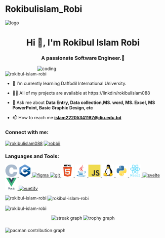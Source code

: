 # Rokibulislam_Robi
![logo](https://github.com/Rokibul-Islam-Robi/Rokibulislam_Robi/blob/main/Github%20Banner.png)
<h1 align="center">Hi 👋, I'm Rokibul Islam Robi</h1>
<h3 align="center">A passionate Software Engineer.🚀</h3>
</div>
<img align="right" alt="coding" width="400" src="https://img.freepik.com/premium-photo/web-developer-mascot-company-logo-line-art-generative-ai_934475-12202.jpg">

<p align="left"> <img src="https://komarev.com/ghpvc/?username=rokibul-islam-robi&label=Profile%20views&color=0e75b6&style=flat" alt="rokibul-islam-robi" /> </p>



- 🌱 I’m currently learning Daffodil International University.

- 👨‍💻 All of my projects are available at https://linkdin/rokibulislam088

- 💬 Ask me about **Data Entry, Data collection,MS. word, MS. Excel, MS PowerPoint, Basic Graphic Design, etc**

- 📫 How to reach me **islam22205341167@diu.edu.bd**

<h3 align="left">Connect with me:</h3>
<p align="left">
<a href="https://linkedin.com/in/rokibulislam088" target="blank"><img align="center" src="https://raw.githubusercontent.com/rahuldkjain/github-profile-readme-generator/master/src/images/icons/Social/linked-in-alt.svg" alt="rokibulislam088" height="30" width="40" /></a>
<a href="https://fb.com/robbii" target="blank"><img align="center" src="https://raw.githubusercontent.com/rahuldkjain/github-profile-readme-generator/master/src/images/icons/Social/facebook.svg" alt="robbii" height="30" width="40" /></a>
</p>

<h3 align="left">Languages and Tools:</h3>
<p align="left"> <a href="https://www.cprogramming.com/" target="_blank" rel="noreferrer"> <img src="https://raw.githubusercontent.com/devicons/devicon/master/icons/c/c-original.svg" alt="c" width="40" height="40"/> </a> <a href="https://www.w3schools.com/cpp/" target="_blank" rel="noreferrer"> <img src="https://raw.githubusercontent.com/devicons/devicon/master/icons/cplusplus/cplusplus-original.svg" alt="cplusplus" width="40" height="40"/> </a> <a href="https://www.figma.com/" target="_blank" rel="noreferrer"> <img src="https://www.vectorlogo.zone/logos/figma/figma-icon.svg" alt="figma" width="40" height="40"/> </a> <a href="https://git-scm.com/" target="_blank" rel="noreferrer"> <img src="https://www.vectorlogo.zone/logos/git-scm/git-scm-icon.svg" alt="git" width="40" height="40"/> </a> <a href="https://www.w3.org/html/" target="_blank" rel="noreferrer"> <img src="https://raw.githubusercontent.com/devicons/devicon/master/icons/html5/html5-original-wordmark.svg" alt="html5" width="40" height="40"/> </a> <a href="https://www.java.com" target="_blank" rel="noreferrer"> <img src="https://raw.githubusercontent.com/devicons/devicon/master/icons/java/java-original.svg" alt="java" width="40" height="40"/> </a> <a href="https://developer.mozilla.org/en-US/docs/Web/JavaScript" target="_blank" rel="noreferrer"> <img src="https://raw.githubusercontent.com/devicons/devicon/master/icons/javascript/javascript-original.svg" alt="javascript" width="40" height="40"/> </a> <a href="https://www.linux.org/" target="_blank" rel="noreferrer"> <img src="https://raw.githubusercontent.com/devicons/devicon/master/icons/linux/linux-original.svg" alt="linux" width="40" height="40"/> </a> <a href="https://www.python.org" target="_blank" rel="noreferrer"> <img src="https://raw.githubusercontent.com/devicons/devicon/master/icons/python/python-original.svg" alt="python" width="40" height="40"/> </a> <a href="https://reactjs.org/" target="_blank" rel="noreferrer"> <img src="https://raw.githubusercontent.com/devicons/devicon/master/icons/react/react-original-wordmark.svg" alt="react" width="40" height="40"/> </a> <a href="https://svelte.dev" target="_blank" rel="noreferrer"> <img src="https://upload.wikimedia.org/wikipedia/commons/1/1b/Svelte_Logo.svg" alt="svelte" width="40" height="40"/> </a> <a href="https://vuejs.org/" target="_blank" rel="noreferrer"> <img src="https://raw.githubusercontent.com/devicons/devicon/master/icons/vuejs/vuejs-original-wordmark.svg" alt="vuejs" width="40" height="40"/> </a> <a href="https://vuetifyjs.com/en/" target="_blank" rel="noreferrer"> <img src="https://bestofjs.org/logos/vuetify.svg" alt="vuetify" width="40" height="40"/> </a> </p>

<p><img align="left" src="https://github-readme-stats.vercel.app/api/top-langs?username=rokibul-islam-robi&show_icons=true&locale=en&layout=compact" alt="rokibul-islam-robi" /></p>

<p>&nbsp;<img align="center" src="https://github-readme-stats.vercel.app/api?username=rokibul-islam-robi&show_icons=true&locale=en" alt="rokibul-islam-robi" /></p>

<p><img align="center" src="https://github-readme-streak-stats.herokuapp.com/?user=rokibul-islam-robi&" alt="rokibul-islam-robi" /></p>



<div align="center">
  <img src="https://streak-stats.demolab.com?user=maurodesouza&locale=en&mode=daily&theme=dracula&hide_border=false&border_radius=5&order=3" height="150" alt="streak graph"  />
  <img src="https://github-profile-trophy.vercel.app?username=maurodesouza&theme=dracula&column=-1&row=1&margin-w=8&margin-h=8&no-bg=false&no-frame=false&order=4" height="150" alt="trophy graph"  />
</div>

###

<picture>
  <source media="(prefers-color-scheme: dark)" srcset="https://raw.githubusercontent.com/Rokibul-Islam-Robi/Rokibul-Islam-Robi/output/pacman-contribution-graph-dark.svg">
  <source media="(prefers-color-scheme: light)" srcset="https://raw.githubusercontent.com/Rokibul-Islam-Robi/Rokibul-Islam-Robi/output/pacman-contribution-graph.svg">
  <img alt="pacman contribution graph" src="https://raw.githubusercontent.com/maurodesouza/maurodesouza/output/pacman-contribution-graph.svg">
</picture>

###

